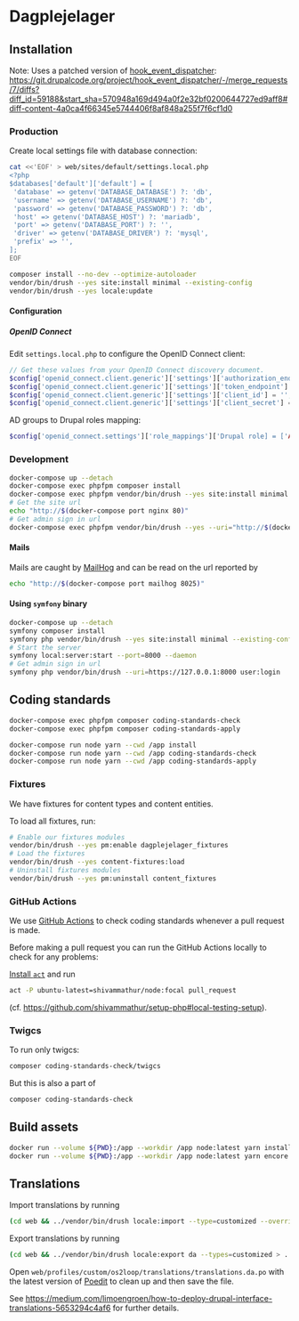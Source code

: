 # Dagplejelager

## Installation

Note: Uses a patched version of
[hook_event_dispatcher](https://www.drupal.org/project/hook_event_dispatcher):
<https://git.drupalcode.org/project/hook_event_dispatcher/-/merge_requests/7/diffs?diff_id=59188&start_sha=570948a169d494a0f2e32bf0200644727ed9aff8#diff-content-4a0ca4f66345e5744406f8af848a255f7f6cf1d0>

### Production

Create local settings file with database connection:

```sh
cat <<'EOF' > web/sites/default/settings.local.php
<?php
$databases['default']['default'] = [
 'database' => getenv('DATABASE_DATABASE') ?: 'db',
 'username' => getenv('DATABASE_USERNAME') ?: 'db',
 'password' => getenv('DATABASE_PASSWORD') ?: 'db',
 'host' => getenv('DATABASE_HOST') ?: 'mariadb',
 'port' => getenv('DATABASE_PORT') ?: '',
 'driver' => getenv('DATABASE_DRIVER') ?: 'mysql',
 'prefix' => '',
];
EOF
```

```sh
composer install --no-dev --optimize-autoloader
vendor/bin/drush --yes site:install minimal --existing-config
vendor/bin/drush --yes locale:update
```

#### Configuration

##### OpenID Connect

Edit `settings.local.php` to configure the OpenID Connect client:

```php
// Get these values from your OpenID Connect discovery document.
$config['openid_connect.client.generic']['settings']['authorization_endpoint'] = '';
$config['openid_connect.client.generic']['settings']['token_endpoint'] = '';
$config['openid_connect.client.generic']['settings']['client_id'] = '';
$config['openid_connect.client.generic']['settings']['client_secret'] = '';
```

AD groups to Drupal roles mapping:

```php
$config['openid_connect.settings']['role_mappings']['Drupal role] = ['AD group'];
```

### Development

```sh
docker-compose up --detach
docker-compose exec phpfpm composer install
docker-compose exec phpfpm vendor/bin/drush --yes site:install minimal --existing-config
# Get the site url
echo "http://$(docker-compose port nginx 80)"
# Get admin sign in url
docker-compose exec phpfpm vendor/bin/drush --yes --uri="http://$(docker-compose port nginx 80)" user:login
```

#### Mails

Mails are caught by [MailHog](https://github.com/mailhog/MailHog) and can be
read on the url reported by

```sh
echo "http://$(docker-compose port mailhog 8025)"
```

#### Using `symfony` binary

```sh
docker-compose up --detach
symfony composer install
symfony php vendor/bin/drush --yes site:install minimal --existing-config
# Start the server
symfony local:server:start --port=8000 --daemon
# Get admin sign in url
symfony php vendor/bin/drush --uri=https://127.0.0.1:8000 user:login
```

## Coding standards

```sh
docker-compose exec phpfpm composer coding-standards-check
docker-compose exec phpfpm composer coding-standards-apply
```

```sh
docker-compose run node yarn --cwd /app install
docker-compose run node yarn --cwd /app coding-standards-check
docker-compose run node yarn --cwd /app coding-standards-apply
```

### Fixtures

We have fixtures for content types and content entities.

To load all fixtures, run:

```sh
# Enable our fixtures modules
vendor/bin/drush --yes pm:enable dagplejelager_fixtures
# Load the fixtures
vendor/bin/drush --yes content-fixtures:load
# Uninstall fixtures modules
vendor/bin/drush --yes pm:uninstall content_fixtures
```

### GitHub Actions

We use [GitHub Actions](https://github.com/features/actions) to check coding
standards whenever a pull request is made.

Before making a pull request you can run the GitHub Actions locally to check for
any problems:

[Install `act`](https://github.com/nektos/act#installation) and run

```sh
act -P ubuntu-latest=shivammathur/node:focal pull_request
```

(cf. <https://github.com/shivammathur/setup-php#local-testing-setup>).

### Twigcs

To run only twigcs:

```sh
composer coding-standards-check/twigcs
```

But this is also a part of

```sh
composer coding-standards-check
```

## Build assets

```sh
docker run --volume ${PWD}:/app --workdir /app node:latest yarn install
docker run --volume ${PWD}:/app --workdir /app node:latest yarn encore dev
 ```

## Translations

Import translations by running

```sh
(cd web && ../vendor/bin/drush locale:import --type=customized --override=none da ../translations/translations.da.po)
```

Export translations by running

```sh
(cd web && ../vendor/bin/drush locale:export da --types=customized > ../translations/translations.da.po)
```

Open `web/profiles/custom/os2loop/translations/translations.da.po` with the
latest version of [Poedit](https://poedit.net/) to clean up and then save the
file.

See
<https://medium.com/limoengroen/how-to-deploy-drupal-interface-translations-5653294c4af6>
for further details.
